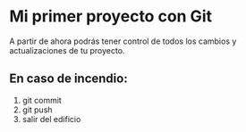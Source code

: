 # Mi primer proyecto con Git
A partir de ahora podrás tener control de todos los cambios y actualizaciones de tu proyecto.
## En caso de incendio:
1. git commit 
2. git push
3. salir del edificio